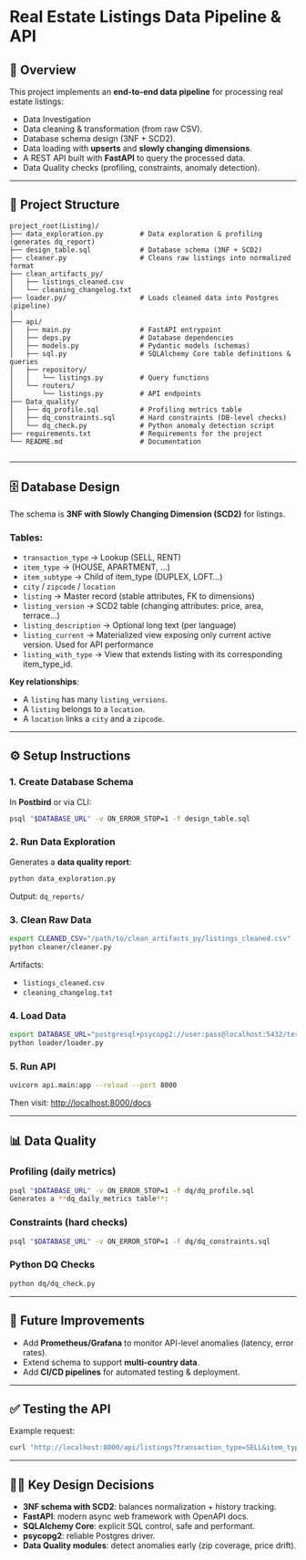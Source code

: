 
# Real Estate Listings Data Pipeline & API

## 📌 Overview
This project implements an **end-to-end data pipeline** for processing real estate listings:
- Data Investigation
- Data cleaning & transformation (from raw CSV).
- Database schema design (3NF + SCD2).
- Data loading with **upserts** and **slowly changing dimensions**.
- A REST API built with **FastAPI** to query the processed data.
- Data Quality checks (profiling, constraints, anomaly detection).

---

## 📂 Project Structure

```
project_root(Listing)/
├── data_exploration.py         # Data exploration & profiling (generates dq_report)
├── design_table.sql            # Database schema (3NF + SCD2)
├── cleaner.py                  # Cleans raw listings into normalized format
├── clean_artifacts_py/
│   ├── listings_cleaned.csv
│   └── cleaning_changelog.txt
├── loader.py/                  # Loads cleaned data into Postgres (pipeline)
│                 
├── api/
│   ├── main.py                 # FastAPI entrypoint
│   ├── deps.py                 # Database dependencies
│   ├── models.py               # Pydantic models (schemas)
│   ├── sql.py                  # SQLAlchemy Core table definitions & queries
│   ├── repository/
│   │   └── listings.py         # Query functions
│   └── routers/
│       └── listings.py         # API endpoints
├── Data_quality/
│   ├── dq_profile.sql          # Profiling metrics table
│   ├── dq_constraints.sql      # Hard constraints (DB-level checks)
│   └── dq_check.py             # Python anomaly detection script
├── requirements.txt            # Requirements for the project
└── README.md                   # Documentation
              
```

---

## 🗄️ Database Design

The schema is **3NF with Slowly Changing Dimension (SCD2)** for listings.

### Tables:
- `transaction_type` → Lookup (SELL, RENT)
- `item_type` → (HOUSE, APARTMENT, …)
- `item_subtype` → Child of item_type (DUPLEX, LOFT…)
- `city` / `zipcode` / `location`
- `listing` → Master record (stable attributes, FK to dimensions)
- `listing_version` → SCD2 table (changing attributes: price, area, terrace…)
- `listing_description` → Optional long text (per language)
- `listing_current` → Materialized view exposing only current active version. Used for API performance 
- `listing_with_type` → View that extends listing with its corresponding item_type_id.

**Key relationships**:
- A `listing` has many `listing_versions`.
- A `listing` belongs to a `location`.
- A `location` links a `city` and a `zipcode`.

---

## ⚙️ Setup Instructions

### 1. Create Database Schema
In **Postbird** or via CLI:
```bash
psql "$DATABASE_URL" -v ON_ERROR_STOP=1 -f design_table.sql
```

### 2. Run Data Exploration
Generates a **data quality report**:
```bash
python data_exploration.py
```

Output: `dq_reports/`

### 3. Clean Raw Data
```bash
export CLEANED_CSV="/path/to/clean_artifacts_py/listings_cleaned.csv"
python cleaner/cleaner.py
```
Artifacts:
- `listings_cleaned.csv`
- `cleaning_changelog.txt`

### 4. Load Data
```bash
export DATABASE_URL="postgresql+psycopg2://user:pass@localhost:5432/testdb"
python loader/loader.py
```

### 5. Run API
```bash
uvicorn api.main:app --reload --port 8000
```
Then visit: [http://localhost:8000/docs](http://localhost:8000/docs)

---

## 📊 Data Quality

### Profiling (daily metrics)
```bash
psql "$DATABASE_URL" -v ON_ERROR_STOP=1 -f dq/dq_profile.sql 
Generates a **dq_daily_metrics table**:
```

### Constraints (hard checks)
```bash
psql "$DATABASE_URL" -v ON_ERROR_STOP=1 -f dq/dq_constraints.sql
```

### Python DQ Checks
```bash
python dq/dq_check.py
```

---

## 🚀 Future Improvements
- Add **Prometheus/Grafana** to monitor API-level anomalies (latency, error rates).
- Extend schema to support **multi-country data**.
- Add **CI/CD pipelines** for automated testing & deployment.

---

## ✅ Testing the API

Example request:
```bash
curl "http://localhost:8000/api/listings?transaction_type=SELL&item_type=HOUSE&min_price=200000&max_price=500000&page=1&page_size=10&sort_by=area&sort_dir=desc"
```

---

## 👨‍💻 Key Design Decisions
- **3NF schema with SCD2**: balances normalization + history tracking.
- **FastAPI**: modern async web framework with OpenAPI docs.
- **SQLAlchemy Core**: explicit SQL control, safe and performant.
- **psycopg2**: reliable Postgres driver.
- **Data Quality modules**: detect anomalies early (zip coverage, price drift).

```

